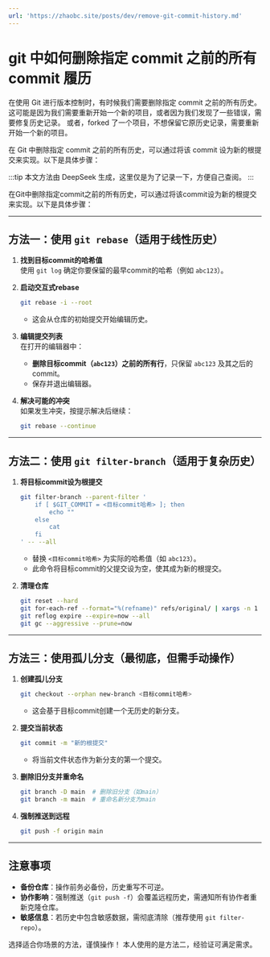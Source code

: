 ```yaml
---
url: 'https://zhaobc.site/posts/dev/remove-git-commit-history.md'
---
```

# git 中如何删除指定 commit 之前的所有 commit 履历

在使用 Git 进行版本控制时，有时候我们需要删除指定 commit 之前的所有历史。这可能是因为我们需要重新开始一个新的项目，或者因为我们发现了一些错误，需要修复历史记录。
或者，forked 了一个项目，不想保留它原历史记录，需要重新开始一个新的项目。

在 Git 中删除指定 commit 之前的所有历史，可以通过将该 commit 设为新的根提交来实现。以下是具体步骤：

:::tip
本文方法由 DeepSeek 生成，这里仅是为了记录一下，方便自己查阅。
:::

在Git中删除指定commit之前的所有历史，可以通过将该commit设为新的根提交来实现。以下是具体步骤：

***

## **方法一：使用 `git rebase`（适用于线性历史）**

1. **找到目标commit的哈希值**\
   使用 `git log` 确定你要保留的最早commit的哈希（例如 `abc123`）。

2. **启动交互式rebase**

   ```bash
   git rebase -i --root
   ```

   * 这会从仓库的初始提交开始编辑历史。

3. **编辑提交列表**\
   在打开的编辑器中：
   * **删除目标commit（`abc123`）之前的所有行**，只保留 `abc123` 及其之后的commit。
   * 保存并退出编辑器。

4. **解决可能的冲突**\
   如果发生冲突，按提示解决后继续：

   ```bash
   git rebase --continue
   ```

***

## **方法二：使用 `git filter-branch`（适用于复杂历史）**

1. **将目标commit设为根提交**

   ```bash
   git filter-branch --parent-filter '
       if [ $GIT_COMMIT = <目标commit哈希> ]; then
           echo ""
       else
           cat
       fi
   ' -- --all
   ```

   * 替换 `<目标commit哈希>` 为实际的哈希值（如 `abc123`）。
   * 此命令将目标commit的父提交设为空，使其成为新的根提交。

2. **清理仓库**

   ```bash
   git reset --hard
   git for-each-ref --format="%(refname)" refs/original/ | xargs -n 1 git update-ref -d
   git reflog expire --expire=now --all
   git gc --aggressive --prune=now
   ```

***

## **方法三：使用孤儿分支（最彻底，但需手动操作）**

1. **创建孤儿分支**

   ```bash
   git checkout --orphan new-branch <目标commit哈希>
   ```

   * 这会基于目标commit创建一个无历史的新分支。

2. **提交当前状态**

   ```bash
   git commit -m "新的根提交"
   ```

   * 将当前文件状态作为新分支的第一个提交。

3. **删除旧分支并重命名**

   ```bash
   git branch -D main  # 删除旧分支（如main）
   git branch -m main  # 重命名新分支为main
   ```

4. **强制推送到远程**

   ```bash
   git push -f origin main
   ```

***

## **注意事项**

* **备份仓库**：操作前务必备份，历史重写不可逆。
* **协作影响**：强制推送（`git push -f`）会覆盖远程历史，需通知所有协作者重新克隆仓库。
* **敏感信息**：若历史中包含敏感数据，需彻底清除（推荐使用 `git filter-repo`）。

选择适合你场景的方法，谨慎操作！
本人使用的是方法二，经验证可满足需求。
